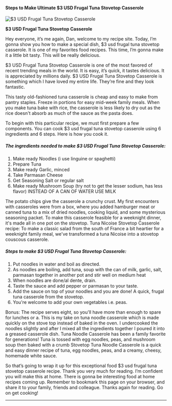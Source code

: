             

#### Steps to Make Ultimate $3 USD Frugal Tuna Stovetop Casserole

![$3 USD Frugal Tuna Stovetop Casserole](https://img-global.cpcdn.com/recipes/6382119639056384/751x532cq70/3-usd-frugal-tuna-stovetop-casserole-recipe-main-photo.jpg)

**$3 USD Frugal Tuna Stovetop Casserole**

Hey everyone, it’s me again, Dan, welcome to my recipe site. Today, I’m gonna show you how to make a special dish, $3 usd frugal tuna stovetop casserole. It is one of my favorites food recipes. This time, I’m gonna make it a little bit tasty. This will be really delicious.

$3 USD Frugal Tuna Stovetop Casserole is one of the most favored of recent trending meals in the world. It is easy, it’s quick, it tastes delicious. It is appreciated by millions daily. $3 USD Frugal Tuna Stovetop Casserole is something which I have loved my entire life. They’re fine and they look fantastic.

This tasty old-fashioned tuna casserole is cheap and easy to make from pantry staples. Freeze in portions for easy mid-week family meals. When you make tuna bake with rice, the casserole is less likely to dry out as the rice doesn't absorb as much of the sauce as the pasta does.

To begin with this particular recipe, we must first prepare a few components. You can cook $3 usd frugal tuna stovetop casserole using 6 ingredients and 6 steps. Here is how you cook it.

##### The ingredients needed to make $3 USD Frugal Tuna Stovetop Casserole:

1.  Make ready Noodles (i use linguine or spaghetti)
2.  Prepare Tuna
3.  Make ready Garlic, minced
4.  Take Parmasan Cheese
5.  Get Seasoning Salt or regular salt
6.  Make ready Mushroom Soup (try not to get the lesser sodium, has less flavor) INSTEAD OF A CAN OF WATER USE MILK

The potato chips give the casserole a crunchy crust. My first encounters with casseroles were from a box, where you added hamburger meat or canned tuna to a mix of dried noodles, cooking liquid, and some mysterious seasoning packet. To make this casserole feasible for a weeknight dinner, it's made all in one pot on the stovetop. Tuna Nicoise Stovetop Casserole recipe: To make a classic salad from the south of France a bit heartier for a weeknight family meal, we've transformed a tuna Nicoise into a stovetop couscous casserole.

##### Steps to make $3 USD Frugal Tuna Stovetop Casserole:

1.  Put noodles in water and boil as directed.
2.  As noodles are boiling, add tuna, soup with the can of milk, garlic, salt, parmasan together in another pot and stir well on medium heat
3.  When noodles are done/al dente, drain.
4.  Taste the sauce and add pepper or parmasan to your taste.
5.  Add the sauce on top of your noodles and you are done! A quick, frugal tuna casserole from the stovetop.
6.  You're welcome to add your own vegetables i.e. peas.

Bonus: The recipe serves eight, so you'll have more than enough to spare for lunches or a. This is my take on tuna noodle casserole which is made quickly on the stove top instead of baked in the oven. I undercooked the noodles slightly and after I mixed all the ingredients together I poured it into a greased casserole dish. Tuna Noodle Casserole has been a family favorite for generations! Tuna is tossed with egg noodles, peas, and mushroom soup then baked with a crumb Stovetop Tuna Noodle Casserole is a quick and easy dinner recipe of tuna, egg noodles, peas, and a creamy, cheesy, homemade white sauce.

So that’s going to wrap it up for this exceptional food $3 usd frugal tuna stovetop casserole recipe. Thank you very much for reading. I’m confident you will make this at home. There is gonna be interesting food at home recipes coming up. Remember to bookmark this page on your browser, and share it to your family, friends and colleague. Thanks again for reading. Go on get cooking!

* * *